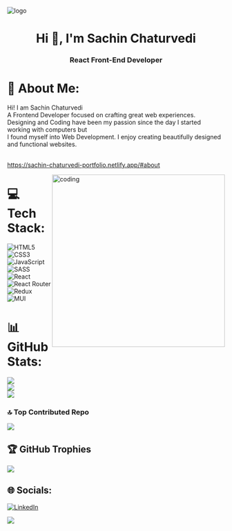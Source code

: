 ![logo](https://github.com/Sachin2903/Sachin2903/assets/92660783/f7cac404-ace9-44af-8d40-9f6f3dcaf8b3)

<h1 align="center">Hi 👋, I'm Sachin Chaturvedi</h1>
<h3 align="center">React Front-End Developer</h3>

# 💫 About Me:
Hi! I am Sachin Chaturvedi <br>A Frontend Developer focused on crafting great web experiences. <br>Designing and Coding have been my passion since the day I started working with computers but<br>I found myself into Web Development. I enjoy creating beautifully designed and functional websites.<br><br>

https://sachin-chaturvedi-portfolio.netlify.app/#about

<img align="right" alt="coding" width="400" src="https://user-images.githubusercontent.com/55389276/140866485-8fb1c876-9a8f-4d6a-98dc-08c4981eaf70.gif">


# 💻 Tech Stack:
![HTML5](https://img.shields.io/badge/html5-%23E34F26.svg?style=for-the-badge&logo=html5&logoColor=white) ![CSS3](https://img.shields.io/badge/css3-%231572B6.svg?style=for-the-badge&logo=css3&logoColor=white) ![JavaScript](https://img.shields.io/badge/javascript-%23323330.svg?style=for-the-badge&logo=javascript&logoColor=%23F7DF1E) ![SASS](https://img.shields.io/badge/SASS-hotpink.svg?style=for-the-badge&logo=SASS&logoColor=white) ![React](https://img.shields.io/badge/react-%2320232a.svg?style=for-the-badge&logo=react&logoColor=%2361DAFB) ![React Router](https://img.shields.io/badge/React_Router-CA4245?style=for-the-badge&logo=react-router&logoColor=white) ![Redux](https://img.shields.io/badge/redux-%23593d88.svg?style=for-the-badge&logo=redux&logoColor=white) ![MUI](https://img.shields.io/badge/MUI-%230081CB.svg?style=for-the-badge&logo=material-ui&logoColor=white)


# 📊 GitHub Stats:
![](https://github-readme-stats.vercel.app/api?username=Sachin2903&theme=react&hide_border=false&include_all_commits=true&count_private=false)<br/>
![](https://github-readme-streak-stats.herokuapp.com/?user=Sachin2903&theme=react&hide_border=false)<br/>
![](https://github-readme-stats.vercel.app/api/top-langs/?username=Sachin2903&theme=react&hide_border=false&include_all_commits=true&count_private=false&layout=compact)

### 🔝 Top Contributed Repo
![](https://github-contributor-stats.vercel.app/api?username=Sachin2903&limit=5&theme=dark&combine_all_yearly_contributions=true)

## 🏆 GitHub Trophies
![](https://github-profile-trophy.vercel.app/?username=Sachin2903&theme=discord&no-frame=false&no-bg=false&margin-w=4)

## 🌐 Socials:
[![LinkedIn](https://img.shields.io/badge/LinkedIn-%230077B5.svg?logo=linkedin&logoColor=white)](https://linkedin.com/in/https://www.linkedin.com/in/sachin-chaturvedi-403255225) 

[![](https://visitcount.itsvg.in/api?id=Sachin2903&icon=4&color=6)](https://visitcount.itsvg.in)


